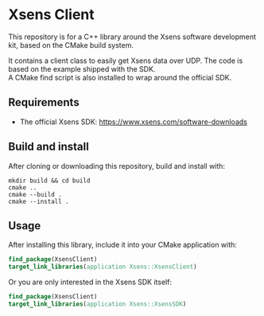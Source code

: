 # Xsens Client

This repository is for a C++ library around the Xsens software development kit, 
based on the CMake build system.

It contains a client class to easily get Xsens data over UDP. The code is based
on the example shipped with the SDK.  
A CMake find script is also installed to wrap around the official SDK.

## Requirements

 * The official Xsens SDK: https://www.xsens.com/software-downloads

## Build and install

After cloning or downloading this repository, build and install with:

```shell
mkdir build && cd build
cmake ..
cmake --build .
cmake --install .
```

## Usage

After installing this library, include it into your CMake application with:

```cmake
find_package(XsensClient)
target_link_libraries(application Xsens::XsensClient)
```

Or you are only interested in the Xsens SDK itself:

```cmake
find_package(XsensClient)
target_link_libraries(application Xsens::XsensSDK)
```
